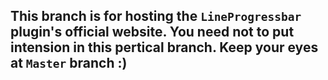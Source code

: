 ## This branch is for hosting the `LineProgressbar` plugin's official website. You need not to put intension in this pertical branch. Keep your eyes at `Master` branch :)
